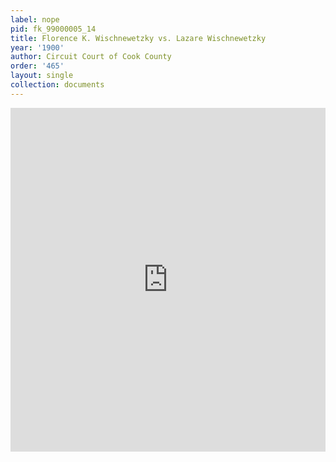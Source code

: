 ```yaml
---
label: nope
pid: fk_99000005_14
title: Florence K. Wischnewetzky vs. Lazare Wischnewetzky
year: '1900'
author: Circuit Court of Cook County
order: '465'
layout: single
collection: documents
---
```

<iframe src="https://northwestern.app.box.com/embed/s/a3jla8u0sbkhgpj19quh5k37q3nofgov?sortColumn=date&view=list" width="100%" height="550" frameborder="0" allowfullscreen webkitallowfullscreen msallowfullscreen></iframe>
